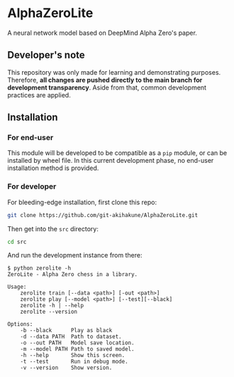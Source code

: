 # AlphaZeroLite
A neural network model based on DeepMind Alpha Zero's paper.

## Developer's note
This repository was only made for learning and demonstrating purposes. Therefore, **all changes are pushed directly to the main branch for development transparency**. Aside from that, common development practices are applied.

## Installation
### For end-user
This module will be developed to be compatible as a `pip` module, or can be installed by wheel file. In this current development phase, no end-user installation method is provided.
### For developer
For bleeding-edge installation, first clone this repo:
```bash
git clone https://github.com/git-akihakune/AlphaZeroLite.git
```

Then get into the `src` directory:
```bash
cd src
```

And run the development instance from there:
```
$ python zerolite -h
ZeroLite - Alpha Zero chess in a library.

Usage:
    zerolite train [--data <path>] [-out <path>]
    zerolite play [--model <path>] [--test][--black]
    zerolite -h | --help
    zerolite --version

Options:
    -b --black      Play as black
    -d --data PATH  Path to dataset.
    -o --out PATH   Model save location.
    -m --model PATH Path to saved model.
    -h --help       Show this screen.
    -t --test       Run in debug mode.
    -v --version    Show version.
```


